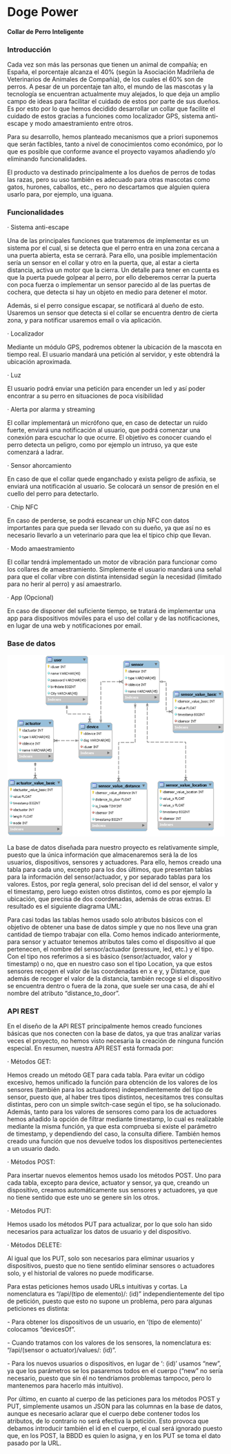 # Doge Power

#### Collar de Perro Inteligente

 

### **Introducción**

Cada vez son más las personas que tienen un animal de compañía; en España, el porcentaje alcanza el 40% (según la Asociación Madrileña de Veterinarios de Animales de Compañía), de los cuales el 60% son de perros. A pesar de un porcentaje tan alto, el mundo de las mascotas y la tecnología se encuentran actualmente muy alejados, lo que deja un amplio campo de ideas para facilitar el cuidado de estos por parte de sus dueños. Es por esto por lo que hemos decidido desarrollar un collar que facilite el cuidado de estos gracias a funciones como localizador GPS, sistema anti-escape y modo amaestramiento entre otros. 

Para su desarrollo, hemos planteado mecanismos que a priori suponemos que serán factibles, tanto a nivel de conocimientos como económico, por lo que es posible que conforme avance el proyecto vayamos añadiendo y/o eliminando funcionalidades.

El producto va destinado principalmente a los dueños de perros de todas las razas, pero su uso también es adecuado para otras mascotas como gatos, hurones, caballos, etc., pero no descartamos que alguien quiera usarlo para, por ejemplo, una iguana.

### **Funcionalidades**

·    Sistema anti-escape

Una de las principales funciones que trataremos de implementar es un sistema por el cual, si se detecta que el perro entra en una zona cercana a una puerta abierta, esta se cerrará. Para ello, una posible implementación sería un sensor en el collar y otro en la puerta, que, al estar a cierta distancia, activa un motor que la cierra. Un detalle para tener en cuenta es que la puerta puede golpear al perro, por ello deberemos cerrar la puerta con poca fuerza o implementar un sensor parecido al de las puertas de cochera, que detecta si hay un objeto en medio para detener el motor.

Además, si el perro consigue escapar, se notificará al dueño de esto. Usaremos un sensor que detecta si el collar se encuentra dentro de cierta zona, y para notificar usaremos email o vía aplicación.



·    Localizador

Mediante un módulo GPS, podremos obtener la ubicación de la mascota en tiempo real. El usuario mandará una petición al servidor, y este obtendrá la ubicación aproximada.



·    Luz

El usuario podrá enviar una petición para encender un led y así poder encontrar a su perro en situaciones de poca visibilidad

 

·    Alerta por alarma y streaming

El collar implementará un micrófono que, en caso de detectar un ruido fuerte, enviará una notificación al usuario, que podrá comenzar una conexión para escuchar lo que ocurre. El objetivo es conocer cuando el perro detecta un peligro, como por ejemplo un intruso, ya que este comenzará a ladrar.

 

·    Sensor ahorcamiento 

En caso de que el collar quede enganchado y exista peligro de asfixia, se enviará una notificación al usuario. Se colocará un sensor de presión en el cuello del perro para detectarlo.

 

·    Chip NFC 

En caso de perderse, se podrá escanear un chip NFC con datos importantes para que pueda ser llevado con su dueño, ya que así no es necesario llevarlo a un veterinario para que lea el típico chip que llevan.

 

·    Modo amaestramiento

El collar tendrá implementado un motor de vibración para funcionar como los collares de amaestramiento. Simplemente el usuario mandará una señal para que el collar vibre con distinta intensidad según la necesidad (limitado para no herir al perro) y así amaestrarlo.

 

·    App (Opcional) 

En caso de disponer del suficiente tiempo, se tratará de implementar una app para dispositivos móviles para el uso del collar y de las notificaciones, en lugar de una web y notificaciones por email.

 

### **Base de datos**

![](https://github.com/alealclag/Doge-Power/blob/Modificaciones-Ale/Doge-power%20Diagrama%20UML.png)

La base de datos diseñada para nuestro proyecto es relativamente simple, puesto que la única información que almacenaremos será la de los usuarios, dispositivos, sensores y actuadores. Para ello, hemos creado una tabla para cada uno, excepto para los dos últimos, que presentan tablas para la información del sensor/actuador, y por separado tablas para los valores. Estos, por regla general, solo precisan del id del sensor, el valor y el timestamp, pero luego existen otros distintos, como es por ejemplo la ubicación, que precisa de dos coordenadas, además de otras extras. El resultado es el siguiente diagrama UML:

 


Para casi todas las tablas hemos usado solo atributos básicos con el objetivo de obtener una base de datos simple y que no nos lleve una gran cantidad de tiempo trabajar con ella. Como hemos indicado anteriormente, para sensor y actuator tenemos atributos tales como el dispositivo al que pertenecen, el nombre del sensor/actuador (pressure, led, etc.) y el tipo. Con el tipo nos referimos a si es básico (sensor/actuador, valor y timestamp) o no, que en nuestro caso son el tipo Location, ya que estos sensores recogen el valor de las coordenadas en x e y, y Distance, que además de recoger el valor de la distancia, también recoge si el dispositivo se encuentra dentro o fuera de la zona, que suele ser una casa, de ahí el nombre del atributo “distance_to_door”.

### **API REST**

En el diseño de la API REST principalmente hemos creado funciones básicas que nos conecten con la base de datos, ya que tras analizar varias veces el proyecto, no hemos visto necesaria la creación de ninguna función especial. En resumen, nuestra API REST está formada por:

·     Métodos GET:

Hemos creado un método GET para cada tabla. Para evitar un código excesivo, hemos unificado la función para obtención de los valores de los sensores (también para los actuadores) independientemente del tipo de sensor, puesto que, al haber tres tipos distintos, necesitamos tres consultas distintas, pero con un simple switch-case según el tipo, se ha solucionado. Además, tanto para los valores de sensores como para los de actuadores hemos añadido la opción de filtrar mediante timestamp, lo cual es realizable mediante la misma función, ya que esta comprueba si existe el parámetro de timestamp, y dependiendo del caso, la consulta difiere. También hemos creado una función que nos devuelve todos los dispositivos pertenecientes a un usuario dado.

·    Métodos POST:

Para insertar nuevos elementos hemos usado los métodos POST. Uno para cada tabla, excepto para device, actuator y sensor, ya que, creando un dispositivo, creamos automáticamente sus sensores y actuadores, ya que no tiene sentido que este uno se genere sin los otros.

·    Métodos PUT:

Hemos usado los métodos PUT para actualizar, por lo que solo han sido necesarios para actualizar los datos de usuario y del dispositivo.

·    Métodos DELETE:

Al igual que los PUT, solo son necesarios para eliminar usuarios y dispositivos, puesto que no tiene sentido eliminar sensores o actuadores solo, y el historial de valores no puede modificarse.

Para estas peticiones hemos usado URLs intuitivas y cortas. La nomenclatura es “/api/(tipo de elemento)/: (id)” independientemente del tipo de petición, puesto que esto no supone un problema, pero para algunas peticiones es distinta:

\-     Para obtener los dispositivos de un usuario, en ‘(tipo de elemento)’ colocamos “devicesOf”.

\-     Cuando tratamos con los valores de los sensores, la nomenclatura es: “/api/(sensor o actuator)/values/: (id)”.

\-     Para los nuevos usuarios o dispositivos, en lugar de ‘: (id)’ usamos “new”, ya que los parámetros se los pasaremos todos en el cuerpo (“new” no sería necesario, puesto que sin él no tendríamos problemas tampoco, pero lo mantenemos para hacerlo más intuitivo).

Por último, en cuanto al cuerpo de las peticiones para los métodos POST y PUT, simplemente usamos un JSON para las columnas en la base de datos, aunque es necesario aclarar que el cuerpo debe contener todos los atributos, de lo contrario no será efectiva la petición. Esto provoca que debamos introducir también el id en el cuerpo, el cual será ignorado puesto que, en los POST, la BBDD es quien lo asigna, y en los PUT se toma el dato pasado por la URL. 
